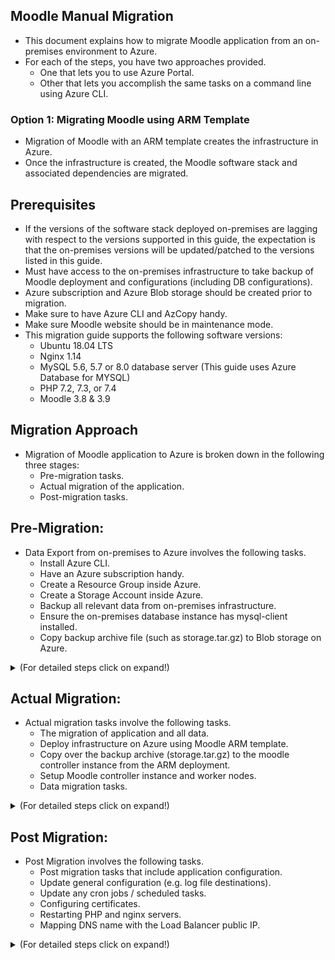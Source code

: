 ## Moodle Manual Migration
- This document explains how to migrate Moodle application from an on-premises environment to Azure. 
- For each of the steps, you have two approaches provided.
    - One that lets you to use Azure Portal. 
    - Other that lets you accomplish the same tasks on a command line using Azure CLI.
### Option 1: Migrating Moodle using ARM Template  
- Migration of Moodle with an ARM template creates the infrastructure in Azure.
- Once the infrastructure is created, the Moodle software stack and associated dependencies are migrated.
## Prerequisites
- If the versions of the software stack deployed on-premises are lagging with respect to the versions supported in this guide, the expectation is that the on-premises versions will be updated/patched to the versions listed in this guide.
- Must have access to the on-premises infrastructure to take backup of Moodle deployment and configurations (including DB configurations).
- Azure subscription and Azure Blob storage should be created prior to migration.
- Make sure to have Azure CLI and AzCopy handy.
- Make sure Moodle website should be in maintenance mode.
- This migration guide supports the following software versions:   
     - Ubuntu 18.04 LTS
     - Nginx 1.14
     - MySQL 5.6, 5.7 or 8.0 database server (This guide uses Azure Database for MYSQL)
     - PHP 7.2, 7.3, or 7.4
     - Moodle 3.8 & 3.9
## Migration Approach
-   Migration of Moodle application to Azure is broken down in the following three stages:
    - Pre-migration tasks.
    - Actual migration of the application.
    - Post-migration tasks.

## **Pre-Migration:**
- Data Export from on-premises to Azure involves the following tasks.
    -   Install Azure CLI.
    -   Have an Azure subscription handy.
    -   Create a Resource Group inside Azure.
    -   Create a Storage Account inside Azure.
    -   Backup all relevant data from on-premises infrastructure.
    -   Ensure the on-premises database instance has mysql-client installed.
    -   Copy backup archive file (such as storage.tar.gz) to Blob storage on Azure.

<details> 
<summary>(For detailed steps click on expand!)</summary>

-   **Data Export from on-premises to Azure Cloud:**
    -   **Install Azure CLI**
        -   Install Azure CLI on a host inside the on-premises infrastructure for all Azure related tasks.
            ```
            curl -sL https://aka.ms/InstallAzureCLIDeb | sudo bash
            ```
        -   Now login into your Azure account
            ```
            az login
            ```
         - az login: Azure CLI will quite likely launch an instance or a tab inside your default web-browser and prompt you to login to Azure using your Microsoft Account.
          - If the above browser launch does not happen, open a browser page at  [https://aka.ms/devicelogin](https://aka.ms/devicelogin) and enter the authorization code displayed in your terminal.
        -  To use command line use below command.
            ```
            az login -u <username> -p <password>
            ```
    
    -   **Create Subscription:**
        - If you have a subscription handy, set the subscription and skip this step.
           
        - And if you do not have a subscription, you can choose to [create one within the Azure Portal](https://ms.portal.azure.com/#blade/Microsoft_Azure_Billing/SubscriptionsBlade) or opt for a [Pay-As-You-Go](https://azure.microsoft.com/en-us/offers/ms-azr-0003p/)
        - To create the subscription using azure portal, navigate to Subscription from Home section.
        ![image](/images/subscription1.png)

        - Command to set the subscription.
            ```
            az account set --subscription "Subscription Name"

            # Example: az account set --subscription "FreeTrail"
            ```

        
    -   **Create Resource Group:**
        - Once you have a subscription handy, you will need to create a Resource Group.
        - One option is to create resource group using Azure portal.
        - Navigate to home section and search for resource group, after clicking on add fill the mandatory fields and click on create.
        ![image](/images/resource-group.PNG)
        - Alternatively, you can use the Azure CLI command to create a resource group.
        - Provide the same default Location provided in previous steps.
        - More details on [Location in Azure](https://azure.microsoft.com/en-in/global-infrastructure/data-residency/).
            ```
            az group create -l location -n name -s Subscription_NAME_OR_ID
            # Update the screenshot and subscription name with sample test account

            # example: az group create -l eastus -n manual_migration -s FreeTrail
            ```
         - In above step resource group is created as "manual_migration". Use the same resource group in further steps.
    -   **Create Storage Account:**
        -  The next step would be to [create a Storage Account](https://ms.portal.azure.com/#create/Microsoft.StorageAccount) in the Resource Group you've just created.
        - Storage account can also be created using Azure portal or Azure CLI command.
        - To create using portal, navigate to portal and search for storage account and click on Add button.
        - After filling the mandatory details, click on create.
        ![image](/images/storageaccountcreate.png)
        - Alternatively, you can use Azure CLI command 
            ```
            az storage account create -n storageAccountName -g resourceGroupName --sku Standard_LRS --kind BlobStorage -l location

            example: az storage account create -n onpremisesstorage -g manual_migration --sku Standard_LRS --kind BlobStorage -l eastus
            # In the above command --kind Indicates the type of storage account.
            ```
        - Once the storage account "onpremisesstorage" is created, this is used as the destination to take the on-premises backup.
    
    -   **Backup of on-premises data:**
        - Before taking backup of on-premises data, enable maintenance mode for moodle site.
            - Run the below command in on-premises virtual machine.
                ```
                sudo /usr/bin/php admin/cli/maintenance.php --enable
                ```
            - To check the status of the moodle site run the below command.
                ```
                sudo /usr/bin/php admin/cli/maintenance.php
                ```
        - Take backup of on-premises data such as moodle, moodledata, configurations and database backup file to a single directory. The following illustration should give you a good idea.

	    ![image](/images/folderstructure.png)

        - First create an empty storage directory in any desired location to copy all the data.

            ```
            sudo -s
            # for example the location is /home/azureadmin
            cd /home/azureadmin
            mkdir storage
            ```

    - **Backup of moodle and moodledata**
        - The moodle directory consists of site HTML content and moodledata contains moodle site data.

        ```
        #commands to copy moodle and moodledata 
        cp -R /var/www/html/moodle /home/azureadmin/storage/
        cp -R /var/moodledata /home/azureadmin/storage/
        ```
	- **Backup of PHP and webserver configuration**
		- Copy the PHP configuration files such as php-fpm.conf, php.ini, pool.d and conf.d directory to phpconfig directory under the configuration directory.
		- Copy the ngnix configuration such as nginx.conf, sites-enabled/dns.conf to the nginxconfig directory under the configuration directory.
            ```
            cd /home/azureadmin/storage
            mkdir configuration
            # command to copy nginx and php configuration
            cp -R /etc/nginx /home/azureadmin/storage/configuration/nginx
            cp -R /etc/php /home/azureadmin/storage/configuration/php
            ```

	- **Create a backup of database**
		- If you already have mysql-client installed, skip the step to install mysql-client.
		- If you do not have mysql-client, now would be a good time to do that.
			```
			sudo -s
			# command to check mysql-client is installed or not
			mysql -V
			
            # if the mysql-client is not installed, install the same by following command.
			sudo apt-get install mysql-client
			
            #following command will allow to you to take the backup of database.
			mysqldump -h dbServerName -u dbUserId -pdbPassword dbName > /home/azureadmin/storage/database.sql
			# Replace dbServerName, dbUserId, dbPassword and dbName with on-premises database details
			```

	- Create an archive storage.tar.gz file of backup directory.
        ```
        cd  /home/azureadmin/
        tar -zcvf storage.tar.gz storage
    	```

    -   **Download and install AzCopy**
        - Execute the below commands to install AzCopy
        ```
        sudo -s
        wget https://aka.ms/downloadazcopy-v10-linux
        tar -xvf downloadazcopy-v10-linux
        sudo rm /usr/bin/azcopy
        sudo cp ./azcopy_linux_amd64_*/azcopy /usr/bin/
        ```

    -   **Copy Archive file to Blob storage**
        - Copy the on-premises archive file to blob storage using AzCopy.
        - To use AzCopy, user should generate SAS Token first.
        - Go to the created Storage Account Resource and navigate to Shared access signature in the left panel.

            ![image](images/storage-account.png)
        - Select the Container, object checkboxes and set the start, expiry date of the SAS token. Click on "Generate SAS and Connection String".

            ![image](images/storageaccountSAS.PNG)
        
        - Copy and save the SAS token for further use.

        
        - Command to create a container in the storage account.
            ```
            az storage container create --account-name <storageAccontName> --name <containerName> --auth-mode login

            Example: az storage container create --account-name onpremisesstorage --name migration --auth-mode login

            # --auth-mode login means authentication mode as login, after login the container will be created.
            ```
        - Container can be created using Azure Portal, navigate to the same storage account created and click on container and click on Add button.
            
        - After giving the mandatory container name, click on create button.
            ![image](ss/Containercreation.PNG)
        -   Command to copy archive file to blob storage.
        
            ```
            sudo azcopy copy '/home/azureadmin/storage.tar.gz' 'https://<storageAccountName>.blob.core.windows.net/<containerName>/<SAStoken>

            Example: azcopy copy '/home/azureadmin/storage.tar.gz' 'https://onpremisesstorage.blob.core.windows.net/migration/?sv=2019-12-12&ss='
            ```
            ![image](ss/ArchivefileinBlobstorage.PNG)
        -  Now, you should have a copy of your archive inside the Azure blob storage account.
</details> 

## **Actual Migration:**

- Actual migration tasks involve the following tasks.
    - The migration of application and all data.
    - Deploy infrastructure on Azure using Moodle ARM template.
    - Copy over the backup archive (storage.tar.gz) to the moodle controller instance from the ARM deployment.
    - Setup Moodle controller instance and worker nodes. 
    - Data migration tasks.

<details>
<summary>(For detailed steps click on expand!)</summary>

### Deploy Azure Infrastructure with Azure ARM Templates
- Deploying Azure infrastructure using ARM template.
- When using an ARM template to deploy infrastructure on Azure, you have a couple of available options.
- The following diagram will give an idea about Moodle architecture.
    ![images](images/stack_diagram.png)
- A pre-defined deployment size using one of the four pre-defined Moodle sizes.
- A fully configurable deployment that gives more flexibility and choice around deployments.
- The 4 predefined templates options such as Minimal, Short-to-Mid, Large, Maximal are available on [GitHub repository](https://github.com/Azure/Moodle).
    - [Minimal](https://portal.azure.com/#create/Microsoft.Template/uri/https%3A%2F%2Fraw.githubusercontent.com%2FAzure%2FMoodle%2Fmaster%2Fazuredeploy-minimal.json): This deployment will use NFS, MySQL, and smaller auto scale web frontend VM sku (1 vCore) that will give faster deployment time (less than 30 minutes) and requires only 2 VM cores currently that will fit even in a free trial Azure subscription.  
    - [Small to Mid](https://portal.azure.com/#create/Microsoft.Template/uri/https%3A%2F%2Fraw.githubusercontent.com%2FAzure%2FMoodle%2Fmaster%2Fazuredeploy-small2mid-noha.json): Supporting up to 1000 concurrent users. This deployment will use NFS (no high availability) and MySQL (8 vCores), without other options like elastic search or Redis cache.  
    - [Large (high availability)](https://portal.azure.com/#create/Microsoft.Template/uri/https%3A%2F%2Fraw.githubusercontent.com%2FAzure%2FMoodle%2Fmaster%2Fazuredeploy-large-ha.json): Supporting more than 2000 concurrent users. This deployment will use Azure Files, MySQL (16 vCores) and Redis cache, without other options like elastic search.  
    - [Maximum](https://portal.azure.com/#create/Microsoft.Template/uri/https%3A%2F%2Fraw.githubusercontent.com%2FAzure%2FMoodle%2Fmaster%2Fazuredeploy-maximal.json): This maximal deployment will use Azure Files, MySQL with highest SKU, Redis cache, elastic search (3 VMs), and pretty large storage sizes (both data disks and DB).
- To deploy any of the predefined size template click on the launch option.  
- It will redirect to Azure Portal where user need to fill mandatory fields such as Subscription, Resource Group, [SSH key](https://docs.github.com/en/github/authenticating-to-github/generating-a-new-ssh-key-and-adding-it-to-the-ssh-agent), Region. 
![custom_deployment](images/customdeployment.png)
- Above pre-defined templates will deploy the default versions.
    ```
    Ubuntu: 18.04 LTS
    PHP: 7.4
    Moodle: 3.8
    ```
- If the PHP and Moodle versions are lagging with the on-premises, then update the versions by following steps.
    - Click on Edit Template in Custom deployment page.
    
    ![ Add Screenshot of Edit Template->resouces section](images/edittemplate.png)
    - In the Resources section, add the moodle and php versions in the parameters block.
        ```
        "phpVersion":       { "value": "7.2" },
        "moodleVersion":    { "value": "MOODLE_38_STABLE"}

        # for moodle 3.9, value should be "MOODLE_39_STABLE"
        ```
    - To save the changes, click on Save button.
- Click on purchase to start the deployment of Moodle on Azure. Link for [pricing calculator]( https://azure.microsoft.com/en-us/pricing/calculator/ ).

 <details>
  <summary>When the ARM template is used, the following resources are created within Azure (click to expand!)</summary>
  
- **Network Template:** Network Template will create virtual network, Network Security Group, Network Interface, subnet, Public IP, Load Balancer/App gateway and Redis cache etc. 
     - Creates a virtual network with string as name, apiVersion, Location and DNS server name.
     - The AddressSpace that contains an array of IP address ranges that can be used by subnets.
   
    - **Virtual network:** An Azure Virtual Network is a representation of your own network in the cloud. It is a logical isolation of the Azure cloud dedicated to your subscription. When you create a Vnet, your services and VMs within your Vnet can communicate directly and securely with each other in the cloud. More details [Virtual Network](https://docs.microsoft.com/en-us/azure/virtual-network/virtual-networks-overview).
    - **Network Security Group:** A network security group (NSG) is a networking filter (firewall) containing a list of security rules allowing or denying network traffic to resources connected to Azure Vnets. For more details [network security group](https://docs.microsoft.com/en-us/azure/virtual-network/security-overview).
    -   **Network Interface:** A network interface enables an Azure Virtual Machine to communicate with internet, Azure and on-premises resources. For more details [network interface](https://docs.microsoft.com/en-us/azure/virtual-network/virtual-network-netwAork-interface).
    - **Subnet:** A subnet or subnetwork is a smaller network inside a large network. By default, an IP in a subnet can communicate with any other IP inside the Vnet. More details [Subnet](https://docs.microsoft.com/en-us/azure/virtual-network/virtual-network-manage-subnet). 
    - **Public IP:** Public IP addresses are used to communicate Azure resources to the Internet. The address is dedicated to the Azure resource. More details [Public IP](https://docs.microsoft.com/en-us/azure/virtual-network/public-ip-addresses#:~:text=Public%20IP%20addresses%20enable%20Azure,IP%20assigned%20can%20communicate%20outbound). 
    - **Load Balancer:** It is an efficient distribution of network or application traffic across multiple servers in a server farm. Ensures high availability and reliability by sending requests only to servers that are online. More details [Load balancer](https://docs.microsoft.com/en-us/azure/virtual-machines/windows/tutorial-load-balancer#:~:text=An%20Azure%20load%20balancer%20is,traffic%20to%20an%20operational%20VM). 
    - ***Note***: Any of the 4 pre-defined template will deploy Azure Load Balancer, only in Fully Configurable deployment user has choice to choose App Gateway instead of Load Balancer.
    -  **Azure Application Gateway**: It is a web traffic load balancer that enables you to manage traffic to your web applications. Application Gateway can make routing decisions based on additional attributes of an HTTP request, for example URI path or host headers. More details [App Gateway](https://docs.microsoft.com/en-us/azure/application-gateway/overview). 
    - **Redis Cache:** Azure Cache for Redis provides an in-memory data store based on the open-source software Redis. Redis improves the performance and scalability of an application that uses on backend data stores heavily. It can process large volumes of application request by keeping frequently accessed data in the server memory that can be written to and read from quickly. For more details [redis cache](https://docs.microsoft.com/en-us/azure/azure-cache-for-redis/cache-overview). 
- **Storage Template:**  
    -  storage account template will create a storage account with File Storage Kind and Premium LRS replication, Size of 1TB. For more details on [storage account](https://docs.microsoft.com/en-us/azure/storage/common/storage-account-overview). 
    -   As per the predefined template, storage account with Azure files creates File Share.
    -   An Azure storage account contains all of your Azure Storage data objects: blobs, files, queues, tables, and disks. The storage account provides a unique namespace for your Azure Storage data that is accessible from anywhere in the world over HTTP or HTTPS.
    - The types of storage accounts are General-purpose V2, General-purpose V1, BlockBlobStorage, File Storage, BlobStorage accounts.
    - Types of Replication are Locally-redundant storage (LRS), Zone-redundant storage (ZRS), Geo redundant storage (GRS).
    - Types of Performance are Standard, Premium.
    - Size(sku):  A single storage account can store up to 500 TB of data and like any other Azure service.
    - Below are types of storage account types ARM template support. 
        - NFS: A Network File System (NFS) allows remote hosts to mount file systems over a network and interact with those file systems as though they are mounted locally. This enables system administrators to consolidate resources onto centralized servers on the network. More details on [NFS](https://docs.microsoft.com/en-us/windows-server/storage/nfs/nfs-overview). 
        - GluserFS: It is an open source distributed file system that can scale out in building-block fashion to store multiple petabytes of data. More details on [Gluster FS](https://docs.microsoft.com/en-us/azure/virtual-machines/workloads/sap/high-availability-guide-rhel-glusterfs). 
        - Azure Files: It is the only public cloud file storage that delivers secure, Server Message Block (SMB) based, fully managed cloud file shares that can also be cached on-premises for performance and compatibility. More details on [Azure Files](https://docs.microsoft.com/en-us/azure/storage/files/storage-files-introduction). 
            - NFS and glusterFS:  
                - Replication is standard Locally-redundant storage (LRS).  
                - Type is Storage (general purpose v1).
            - Azure Files:  
                - Replication is Premium Locally-redundant storage (LRS).  
                - Type is File Storage.
            - These storage mechanisms will differ according to deployment selected such as:
                - NFS and glusterFS will create a container.  
                - Azure files will create a file share. 
    -  For Minimal and short2mid the template will support nfs and for Large and Maximal the template will support AzureFiles.
    - To access the containers and file share etc. navigate to storage account in resource group in the portal. 
    ![storage_account](images/storage-account.png)
- **Database Template:** 
    - This Database template will create an [Azure Database for MySQL server](https://docs.microsoft.com/en-in/azure/mysql/).
    - Azure Database for MySQL is easy to set up, manage and scale. It automates the management and maintenance of your infrastructure and database server, including routine updates, backups and security. Build with the latest community edition of MySQL, including versions 5.6, 5.7 and 8.0.
    - To access the database server created navigate to the resource group provided while deployment and go to Azure Database for MySQL server.  
    - The database server will have a server name, server admin login name, MySQL version, and Performance Configuration. 
    
        
- **Virtual Machine Template:** This template will create a Virtual Machine as Controller Virtual Machine.
    - Controller Virtual Machine: 
        - The OS used at this time is Ubuntu 18.04.
    - VM extension: 
        - Extension can be small applications that provide post-deployment configuration and automation tasks on [Azure VMs](https://docs.microsoft.com/en-us/azure/virtual-machines/extensions/overview).
        - VM extension will executes a shell script file which installs Moodle on the Controller Virtual Machine and captures the log files. 
        - Log files stderr and stdout are created at the /var/lib/waagent/custom-script/download/0/  
        - User can view the log files as a root user. 
- **Scaleset Template**: 
    -   This template will create a [Virtual Machine Scaleset.](https://docs.microsoft.com/en-us/azure/virtual-machine-scale-sets/overview). 
    - A virtual machine scaleset allows you to deploy and manage a set of auto-scaling virtual machines. You can scale the number of VMs in the scaleset manually or define rules to auto scale based on resource usage like CPU, memory demand, or network traffic.
    - Autoscaling of VM Instances depends on [CPU utilization.](https://docs.microsoft.com/en-us/azure/azure-monitor/platform/autoscale-overview).  
    - While scaling up an instance a VM is deployed and a shell script is executed to install the Moodle prerequisites and setting up cron jobs. 
    - VM instances have Private IP. 
    - For connecting to VMs on Scaleset with private IP, follow the steps written in the [document](https://github.com/asift91/Manual_Migration/blob/master/vpngateway.md). 
    
</details>

-   ### Manual Moodle migration follow the below steps 
    - After completion of deployment, Login into [Azure](http://portal.azure.com/).
    - Go to the created Resource Group and find all the created resources. 
    - The following image will give some idea on how the resources will be created.
    ![resourcesoverview](images/resourcesoverview.PNG)
    
-  **Controller Virtual Machine**
    - Login into this controller machine using any of the free open-source terminal emulator or serial console tools. 
        - Copy the public IP of controller Virtual Machine to use as the hostname.
        - Expand SSH in navigation panel and click on Auth and browse the same SSH key file given while deploying the Azure infrastructure using the ARM template.
        - Click on Open and it will prompt for give the username. Give it as azureadmin as it is hard coded in template.
        ![puttyloginpage](images/puttyloginpage.PNG)
        ![puttykey](images/puttykeybrowse.PNG)
        - [Putty general FAQ/troubleshooting questions](https://documentation.help/PuTTY/faq.html).
        - Browse and select the SSH key and click on Open button.
        - After the login, run the following set of commands to migrate. 
        
        -   **Download and install AzCopy**
            - Execute the below commands to install AzCopy
                ```
                sudo -s
                wget https://aka.ms/downloadazcopy-v10-linux
                tar -xvf downloadazcopy-v10-linux
                sudo rm /usr/bin/azcopy
                sudo cp ./azcopy_linux_amd64_*/azcopy /usr/bin/
                ```
            -   Download the compressed backup file(storage.tar.gz) from blob storage to Controller virtual Machine at /home/azureadmin/ location.
                ```
                sudo -s
                cd /home/azureadmin/
                azcopy copy 'https://storageaccount.blob.core.windows.net/container/BlobDirectoryName<SASToken>' '/home/azureadmin/'

                Example: azcopy copy 'https://onpremisesstorage.blob.core.windows.net/migration/storage.tar.gz?sv=2019-12-12&ss=' '/home/azureadmin/storage.tar.gz'
                ```
            - Extract the compressed content to a directory.
                ```
                cd /home/azureadmin
                tar -zxvf storage.tar.gz
                ```
        -   A backup directory is extracted as storage/ at /home/azureadmin.
        - This storage directory contains moodle, moodledata and configuration directory along with database backup file. These will be copied to desired locations.
        - Create a backup directory.
            ```
            cd /home/azureadmin/
            mkdir -p backup
            mkdir -p backup/moodle
            mkdir -p backup/moodle/html
            ```
        - Create backup of moodle and moodledata directories.
            ```
            mv /moodle/html/moodle /home/azureadmin/backup/moodle/html/moodle
            mv /moodle/moodledata /home/azureadmin/backup/moodle/moodledata
            ```
        - Copy on-premises moodle and moodledata directories to shared location (/moodle).
            ```
            cp -rf /home/azureadmin/storage/moodle /moodle/html/
            cp -rf /home/azureadmin/storage/moodledata /moodle/moodledata
            ```

        - Importing the moodle Database to Azure moodle DB.
            - Before importing database, make sure that Azure Database for MySQL server details are handy.
                - Navigate to Azure Portal and go to the created Resource Group.
                - Select the Azure Database for MySQL server resource.
                - In the overview panel find Azure Database for MySQL server details such as Server name, Server admin login name.
                - Reset the password by clicking the Reset Password button at top let of the page.
                - Use above gathered database server details in the below commands.

            - Import the on-premises database to Azure Database for MySQL.
            - Create a database to import on-premises database.
                ```    
                mysql -h $server_name -u $server_admin_login_name -p$admin_password -e "CREATE DATABASE $moodledbname CHARACTER SET utf8;"
                ```
            - Assign right permissions to database.
                ```
                mysql -h $server_name -u $server_admin_login_name -p$admin_password -e "GRANT ALL ON $moodledbname.* TO '$server_admin_login_name' IDENTIFIED BY '$admin_password';"
                ``` 
            - Import the database.
                ```
                mysql -h $server_name -u $server_admin_login_name -p$admin_password $moodledbname < /home/azureadmin/storage/database.sql
                ```
            
            - [Database general FAQ/troubleshooting questions](https://docs.azure.cn/en-us/mysql-database-on-azure/mysql-database-tech-faq)

        - Update the database details in moodle configuration file (/moodle/config.php).
            - Update the following parameters in config.php.
            - Prior to this make sure that DNS name is handy.
                - Navigate to Azure Portal and go to the created Resource group.
                - Find the Load Balancer public IP and get the DNS name from overview panel. 
            - dbhost, dbname, dbuser, dbpass, dataroot and wwwroot
                ```
                cd /moodle/html/moodle/
                nano config.php
                # Update the database details and save the file.
                #
                # Example:
                # $CFG->dbhost    = 'localhost';                - change the localhost with servername.
                # $CFG->dbname    = 'moodle';                   - change moodle to newly created database name.
                # $CFG->dbuser    = 'root';                     - change root with Server admin login name.
                # $CFG->dbpass    = 'password';                 - change password with Server admin login password.
                # $CFG->wwwroot   = 'http://on-premises.com';   - change on-premises with DNS name.
                # $CFG->dataroot  = '/var/moodledata';          - change the path to '/moodle/moodledata'
                    # On-premises dataroot directory can be at any location.
                # 
                # After the changes, Save the file. 
                # Press CTRL+o to save and CTRL+x to exit.
                ```
        
        - Configure directory permissions.
            - Set 755 and www-data owner:group permissions to moodle directory.
                ```
                sudo chmod 755 /moodle/html/moodle
                sudo chown -R www-data:www-data /moodle/html/moodle
                ```
            - Set 770 and www-data owner:group permissions to moodledata directory.
                ```
                sudo chmod 770 /moodle/moodledata
                sudo chown -R www-data:www-data /moodle/moodledata
                ``` 
        
        - Update the nginx conf file.
            ```
            sudo mv /etc/nginx/sites-enabled/*.conf  /home/azureadmin/backup/ 
            cd /home/azureadmin/storage/configuration/
            sudo cp -rf nginx/sites-enabled/*.conf  /etc/nginx/sites-enabled/
            ```
        - Update the PHP config file.
            ```
            _PHPVER=`/usr/bin/php -r "echo PHP_VERSION;" | /usr/bin/cut -c 1,2,3`
            echo $_PHPVER
            sudo mv /etc/php/$_PHPVER/fpm/pool.d/www.conf /home/azureadmin/backup/www.conf 
            sudo cp -rf /home/azureadmin/storage/configuration/php/$_PHPVER/fpm/pool.d/www.conf /etc/php/$_PHPVER/fpm/pool.d/ 
            ```
        -   Install Missing PHP extensions.
                - ARM template install the following PHP extensions - fpm, cli, curl, zip, pear, mbstring, dev, mcrypt, soap, json, redis, bcmath, gd, mysql, xmlrpc, intl, xml and bz2.
        -   To know the PHP extensions which are installed on on-premises run the below command on on-premises virtual machine to get the list.
            ```
            php -m
            ```
            - Note: If on-premises has any additional PHP extensions which are not present in Controller Virtual Machine can be installed manually.
                ```
                sudo apt-get install -y php-<extensionName>
                ```
        
        - Update DNS Name and root directory location
            -   Update the Azure cloud DNS name with the on-premises DNS name.
                ```
                nano /etc/nginx/sites-enabled/*.conf
                # Above command will open the configuration file.
                #
                # ARM Template deployment will set the nginx server on port 81.
                # Please update the server port to 81 if it is not 81.
                #
                # Update the server name.
                # Example: server_name on-premises.com; update the on-premises.com with DNS Name. 
                # Most of the cases DNS may remain same in the migration.
                # 
                # Update the HTML root directory location.
                # Example: 'root /var/www/html/moodle;' update as  'root /moodle/html/moodle;'.
                # root directory in the on-premises can be at any location
                #
                # After the changes, Save the file. 
                # Press CTRL+o to save and CTRL+x to exit.
                ``` 

        - Restart the webservers.
            ```
            sudo systemctl restart nginx 
            sudo systemctl restart php$_PHPVER-fpm  
            ``` 
        - Stop the webservers.
            -   Whenever a request comes to load balancer, it will be redirected to VMSS instances but not to the Controller Virtual Machine.
                ```
                sudo systemctl stop nginx 
                sudo systemctl stop php$_PHPVER-fpm  
                ```
    - **Copy of Configuration files:**
        -   Copying php and webserver configuration files to shared location.
        -   Configuration files can be copied to VMSS instance(s) from the shared location easily.
        -   Creating directory for configuration in shared location.
            ```
            mkdir -p /moodle/config
            mkdir -p /moodle/config/php
            mkdir -p /moodle/config/nginx
            ```
        -   Copying the php and webserver config files to configuration folder.
            ```
            cp /etc/nginx/sites-enabled/* /moodle/config/nginx
            cp /etc/php/$_PHPVER/fpm/pool.d/www.conf /moodle/config/php
            ```
    
-   **Virtual Machine Scaleset**
    -   VMSS instances are assigned with Private IP and can be accessible only with the controller virtual machine which is associated with in the same Virtual Network.
    -   For connecting the VMSS instance with private IP, need to have gateway enabled. 
    -   [Deploy Virtual Network Gateway](https://github.com/asift91/Manual_Migration/blob/master/vpngateway.md) to set the gateway access to VMSS instances. 
    -   Before accessing Virtual Machine Scaleset, please make sure that VMSS is password enabled.
    -   *Get Virtual Machine Scaleset Private IP:*
        -   To get the Virtual Machine Scaleset instances private IP follow the below steps.
        -   Login to [Azure](portal.azure.com) and go to the created Resource Group.
        -   Find and navigate to the Virtual Machine Scaleset resource.
        -   In the left panel, select the Instances.
        -   Navigate to the running instance and find the Private IP associated to it in the Overview section.
    
    -   To login into Virtual Machine Scaleset, first login to Controller Virtual Machine and run the set of commands.
        ```
        sudo -s
        sudo ssh azureadmin@172.31.X.X 

        # 172.31.X.X is the Virtual Machine Scaleset Instance private IP.
        ```
    -   Login to Scaleset VM instance and execute the following sequence of steps.
    
    -   A backup directory is extracted as storage/ at /home/azureadmin.
        -   This storage directory contains moodle, moodledata and configuration directory along with database backup file. These will be copied to desired locations.
        - Create a backup directory.
            ```
            cd /home/azureadmin/
            mkdir -p backup
            mkdir -p backup/moodle
            ```
        
        - **Configuring PHP & webserver**
            - Create a backup of php and webserver configuration.
                ```
                # Set PHP version to a variable.
                _PHPVER=`/usr/bin/php -r "echo PHP_VERSION;" | /usr/bin/cut -c 1,2,3`
                echo $_PHPVER

                sudo mv /etc/nginx/sites-enabled/*.conf  /home/azureadmin/backup/
                sudo mv /etc/php/$_PHPVER/fpm/pool.d/www.conf /home/azureadmin/backup/www.conf  
                ```
            - Copy the php and webserver configuration files.
                ```
                sudo cp /moodle/config/nginx/*.conf  /etc/nginx/sites-enabled/
                sudo  cp /moodle/config/php/www.conf /etc/php/$_PHPVER/fpm/pool.d/ 
                ```
            -   Install Missing PHP extensions.
                    - ARM template install the following PHP extensions.
                        - fpm, cli, curl, zip, pear, mbstring, dev, mcrypt, soap, json, redis, bcmath, gd, mysql, xmlrpc, intl, xml and bz2.
                -   To know the PHP extensions which are installed on on-premises run the below command on on-premises virtual machine to get the list.
                    ```
                    php -m
                    ```
                    - Note: If on-premises has any additional PHP extensions which are not present in Controller Virtual Machine can be installed manually.
                        ```
                        sudo apt-get install -y php-<extensionName>
                        ```
</details>

## **Post Migration:**

- Post Migration involves the following tasks.
    - Post migration tasks that include application configuration.
    - Update general configuration (e.g. log file destinations).
    - Update any cron jobs / scheduled tasks.
    - Configuring certificates.
    - Restarting PHP and nginx servers.
    - Mapping DNS name with the Load Balancer public IP.

<details> 
<summary>(For detailed steps click on expand!)</summary>


- Post migration tasks are around final application configuration that includes setup of logging destinations, SSL certificates and scheduled tasks / cron jobs.
-   **Controller Virtual Machine:**
    
    -   **Log Paths**
        
        -   on-premises might be having different log path location and those paths need to be updated with Azure log paths. 
            -   Ex: /var/log/syslogs/moodle/access.log
            -   Ex: /var/log/syslogs/moodle/error.log 
         - Update log files location
            ```
            nano /etc/nginx/nginx.conf
            # Above command will open the configuration file.
            # 
            # Change the log path location.
            # Find access_log and error_log and update the log path.
            #
            # After the changes, Save the file. 
            # Press CTRL+o to save and CTRL+x to exit.
            ``` 

    -   **Certs:**
        -   Login to the Controller Virtual Machine and follow the below steps.
        -   The certificates for your moodle application reside in /moodle/certs.
         
        -   Copy over the .crt and .key files over to /moodle/certs/. The file names should be changed to nginx.crt and nginx.key in order to be recognized by the configured nginx servers. Depending on your local environment, you may choose to use the utility SCP or a tool like WinSCP to copy these files over to the controller virtual machine.
            -   Command to change the certs name.
                ```
                cd /path/to/certs/location
                mv /path/to/certs/location/*.key /moodle/certs/nginx.key
                mv /path/to/certs/location/*.crt /moodle/certs/nginx.crt
                ```
        -   You can also generate a self-signed certificate, useful for testing only.
            
            ```
            openssl req -x509 -nodes -days 365 -newkey rsa:2048 \
            -keyout /moodle/certs/nginx.key \
            -out /moodle/certs/nginx.crt \
            -subj "/C=US/ST=WA/L=Redmond/O=IT/CN=mydomain.com"
            ```
        -   It is recommended that the certificate files be read-only to owner and that these files are owned by www-data:www-data.
            ```
            chown www-data:www-data /moodle/certs/nginx.*
            chmod 400 /moodle/certs/nginx.*
            ```
        -   Update Certs location.
            ```
            nano /etc/nginx/sites-enabled/*.conf
            # Above command will open the configuration file.
            # 
            # Change the certs path location.
            # Find ssl_certificate and update the certs path as below
            # /moodle/certs//moodle/certs/nginx.crt;
            # /moodle/certs/nginx.key;
            #
            # After the changes, Save the file. 
            # Press CTRL+o to save and CTRL+x to exit. 
            ```

    -   **Updating HTML Local Copy:**
        
        - Moodle html site (/moodle/html/moodle) content's local copy is created in VMSS at /var/www/html/moodle.
        - Local copy is updated only when there is an update in timestamp.
        -   Execute the below command from Controller Virtual Machine to update the timestamp. 
            ```
            sudo -s
            /usr/local/bin/update_last_modified_time.moodle_on_azure.sh
            ```
        -  By executing the script last modified timestamp file (/moodle/html/moodle/last_modified_time.moodle_on_azure)  everytime the /moodle/html/moodle directory content is updated in local copy (/var/www/html).

        <!-- -   In Virtual Machine scaleset a local copy of moodle site data (/moodle/html/moodle) is copied to its root directory (/var/www/html/). -->
        
    -   **Restart Servers**
        
        -   Restart the nginx and php-fpm servers.
            ```
            sudo systemctl restart nginx
            sudo systemctl restart php<phpVersion>-fpm
            ```

    -   **Map DNS Name with Load Balancer IP:**
        -   DNS name mapping with the load balancer IP must be done at the hosting provider level.
        -   Disable Moodle website from Maintenance mode.
            - Run the below command in Controller Virtual Machine.
                ```
                sudo /usr/bin/php admin/cli/maintenance.php --disable
                ```
            - To check the status of the moodle site run the below command.
                ```
                sudo /usr/bin/php admin/cli/maintenance.php
                ```
        -   Hit the DNS name to get the migrated Moodle web page.         
</details> 
    
